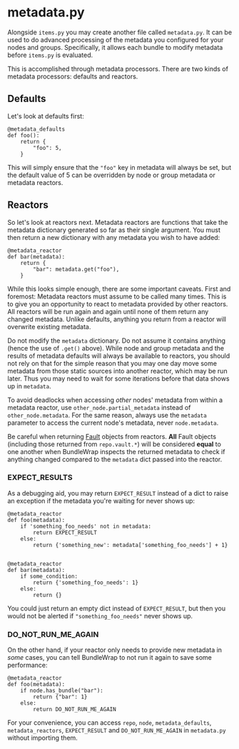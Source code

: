 # metadata.py

Alongside `items.py` you may create another file called `metadata.py`. It can be used to do advanced processing of the metadata you configured for your nodes and groups. Specifically, it allows each bundle to modify metadata before `items.py` is evaluated.

This is accomplished through metadata processors. There are two kinds of metadata processors: defaults and reactors.


## Defaults

Let's look at defaults first:

	@metadata_defaults
	def foo():
	    return {
	        "foo": 5,
	    }

This will simply ensure that the `"foo"` key in metadata will always be set, but the default value of 5 can be overridden by node or group metadata or metadata reactors.


## Reactors

So let's look at reactors next. Metadata reactors are functions that take the metadata dictionary generated so far as their single argument. You must then return a new dictionary with any metadata you wish to have added:

	@metadata_reactor
	def bar(metadata):
	    return {
	        "bar": metadata.get("foo"),
	    }

While this looks simple enough, there are some important caveats. First and foremost: Metadata reactors must assume to be called many times. This is to give you an opportunity to react to metadata provided by other reactors. All reactors will be run again and again until none of them return any changed metadata. Unlike defaults, anything you return from a reactor will overwrite existing metadata.

Do not modify the `metadata` dictionary. Do not assume it contains anything (hence the use of `.get()` above). While node and group metadata and the results of metadata defaults will always be available to reactors, you should not rely on that for the simple reason that you may one day move some metadata from those static sources into another reactor, which may be run later. Thus you may need to wait for some iterations before that data shows up in `metadata`.

To avoid deadlocks when accessing *other* nodes' metadata from within a metadata reactor, use `other_node.partial_metadata` instead of `other_node.metadata`. For the same reason, always use the `metadata` parameter to access the current node's metadata, never `node.metadata`.

<div class="alert alert-danger">Be careful when returning <a href="../../guide/api#bundlewraputilsfault">Fault</a> objects from reactors. <strong>All</strong> Fault objects (including those returned from <code>repo.vault.*</code>) will be considered <strong>equal</strong> to one another when BundleWrap inspects the returned metadata to check if anything changed compared to the <code>metadata</code> dict passed into the reactor.</div>


### EXPECT_RESULTS

As a debugging aid, you may return `EXPECT_RESULT` instead of a dict to raise an exception if the metadata you're waiting for never shows up:

	@metadata_reactor
	def foo(metadata):
	    if 'something_foo_needs' not in metadata:
	        return EXPECT_RESULT
	    else:
	        return {'something_new': metadata['something_foo_needs'] + 1}


	@metadata_reactor
	def bar(metadata):
	    if some_condition:
	        return {'something_foo_needs': 1}
	    else:
	        return {}

You could just return an empty dict instead of `EXPECT_RESULT`, but then you would not be alerted if `"something_foo_needs"` never shows up.


### DO_NOT_RUN_ME_AGAIN

On the other hand, if your reactor only needs to provide new metadata in *some* cases, you can tell BundleWrap to not run it again to save some performance:

	@metadata_reactor
	def foo(metadata):
	    if node.has_bundle("bar"):
	        return {"bar": 1}
	    else:
	        return DO_NOT_RUN_ME_AGAIN


<div class="alert alert-info">For your convenience, you can access <code>repo</code>, <code>node</code>, <code>metadata_defaults</code>, <code>metadata_reactors</code>, <code>EXPECT_RESULT</code> and <code>DO_NOT_RUN_ME_AGAIN</code> in <code>metadata.py</code> without importing them.</div>
